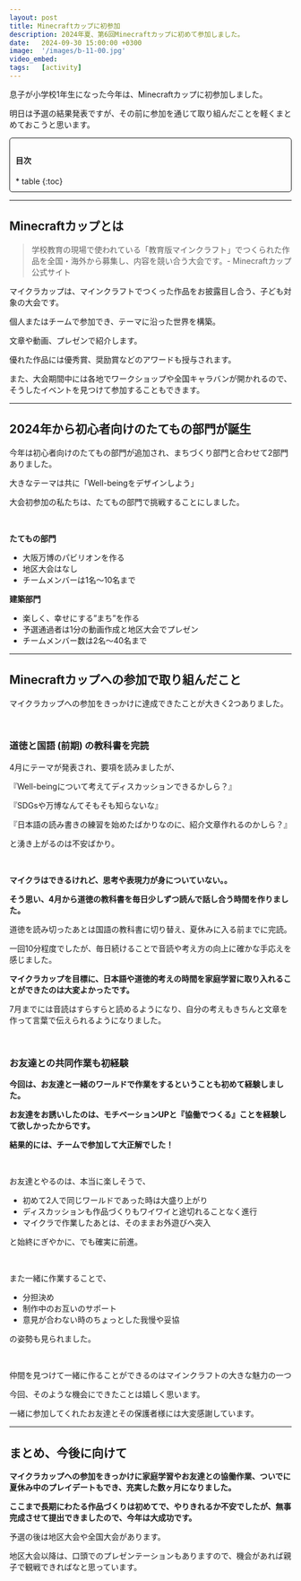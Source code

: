 ```yaml
---
layout: post
title: Minecraftカップに初参加
description: 2024年夏、第6回Minecraftカップに初めて参加しました。
date:   2024-09-30 15:00:00 +0300
image:  '/images/b-11-00.jpg'
video_embed:
tags:   [activity]
---
```


息子が小学校1年生になった今年は、Minecraftカップに初参加しました。

明日は予選の結果発表ですが、その前に参加を通じて取り組んだことを軽くまとめておこうと思います。

<div style="padding: 10px; margin-bottom: 10px; border: 1px solid #181818; background-color: var(--background-alt-color); border-radius: 5px;" markdown="1">
<h4>目次</h4>
* table
{:toc}
</div>

***

## Minecraftカップとは


>学校教育の現場で使われている「教育版マインクラフト」でつくられた作品を全国・海外から募集し、内容を競い合う大会です。- Minecraftカップ公式サイト

マイクラカップは、マインクラフトでつくった作品をお披露目し合う、子ども対象の大会です。

個人またはチームで参加でき、テーマに沿った世界を構築。

文章や動画、プレゼンで紹介します。

優れた作品には優秀賞、奨励賞などのアワードも授与されます。

また、大会期間中には各地でワークショップや全国キャラバンが開かれるので、そうしたイベントを見つけて参加することもできます。

***

## 2024年から初心者向けのたてもの部門が誕生

今年は初心者向けのたてもの部門が追加され、まちづくり部門と合わせて2部門ありました。

大きなテーマは共に「Well-beingをデザインしよう」

大会初参加の私たちは、たてもの部門で挑戦することにしました。

<br> 

**たてもの部門**
* 大阪万博のパビリオンを作る
* 地区大会はなし
* チームメンバーは1名〜10名まで

**建築部門**
* 楽しく、幸せにする”まち”を作る
* 予選通過者は1分の動画作成と地区大会でプレゼン
* チームメンバー数は2名〜40名まで

***
## Minecraftカップへの参加で取り組んだこと

マイクラカップへの参加をきっかけに達成できたことが大きく2つありました。

<br>


### 道徳と国語 (前期) の教科書を完読

4月にテーマが発表され、要項を読みましたが、

『Well-beingについて考えてディスカッションできるかしら？』

『SDGsや万博なんてそもそも知らないな』

『日本語の読み書きの練習を始めたばかりなのに、紹介文章作れるのかしら？』

と湧き上がるのは不安ばかり。

<br>

**マイクラはできるけれど、思考や表現力が身についていない。。**

**そう思い、4月から道徳の教科書を毎日少しずつ読んで話し合う時間を作りました。**

道徳を読み切ったあとは国語の教科書に切り替え、夏休みに入る前までに完読。

一回10分程度でしたが、毎日続けることで音読や考え方の向上に確かな手応えを感じました。

**マイクラカップを目標に、日本語や道徳的考えの時間を家庭学習に取り入れることができたのは大変よかったです。**

7月までには音読はすらすらと読めるようになり、自分の考えもきちんと文章を作って言葉で伝えられるようになりました。

<br>

### お友達との共同作業も初経験

**今回は、お友達と一緒のワールドで作業をするということも初めて経験しました。**

**お友達をお誘いしたのは、モチベーションUPと『協働でつくる』ことを経験して欲しかったからです。**

**結果的には、チームで参加して大正解でした！**

<br> 

お友達とやるのは、本当に楽しそうで、

* 初めて2人で同じワールドであった時は大盛り上がり
* ディスカッションも作品づくりもワイワイと途切れることなく進行
* マイクラで作業したあとは、そのままお外遊びへ突入

と始終にぎやかに、でも確実に前進。

<br>

また一緒に作業することで、
* 分担決め
* 制作中のお互いのサポート
* 意見が合わない時のちょっとした我慢や妥協

の姿勢も見られました。

<br>

仲間を見つけて一緒に作ることができるのはマインクラフトの大きな魅力の一つ

今回、そのような機会にできたことは嬉しく思います。

一緒に参加してくれたお友達とその保護者様には大変感謝しています。

***

## まとめ、今後に向けて
**マイクラカップへの参加をきっかけに家庭学習やお友達との協働作業、ついでに夏休み中のプレイデートもでき、充実した数ヶ月になりました。**

**ここまで長期にわたる作品づくりは初めてで、やりきれるか不安でしたが、無事完成させて提出できましたので、今年は大成功です。**

予選の後は地区大会や全国大会があります。

地区大会以降は、口頭でのプレゼンテーションもありますので、機会があれば親子で観戦できればなと思っています。


